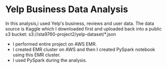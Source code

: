 # Yelp Business Data Analysis

In this analysis,i used Yelp's business, reviews and user data. 
The data source is Kaggle which I downloaded first and uploaded back into a public s3 bucket: s3://sta9760-project2/yelp-dataset/*.json

* I performed entire project on AWS EMR. 
* I created EMR cluster on AWS and then I created PySpark notebook using this EMR cluster. 
* I used PySpark during the analysis. 
